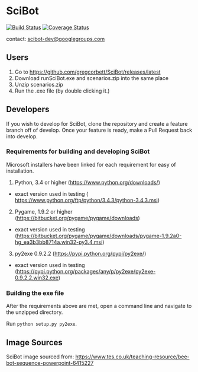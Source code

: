 # SciBot
[![Build Status](https://travis-ci.org/stfc/SciBot.svg?branch=develop)](https://travis-ci.org/stfc/SciBot)
[![Coverage Status](https://coveralls.io/repos/github/stfc/SciBot/badge.svg?branch=develop)](https://coveralls.io/github/stfc/SciBot?branch=develop)

contact: scibot-dev@googlegroups.com

## Users
1. Go to https://github.com/gregcorbett/SciBot/releases/latest
2. Download runSciBot.exe and scenarios.zip into the same place
3. Unzip scenarios.zip
3. Run the .exe file (by double clicking it.)

## Developers

If you wish to develop for SciBot, clone the repository and create a feature branch off of develop. Once your feature is ready, make a Pull Request back into develop.

### Requirements for building and developing SciBot

Microsoft installers have been linked for each requirement for easy of installation.

1. Python, 3.4 or higher (https://www.python.org/downloads/)
  * exact version used in testing ( https://www.python.org/ftp/python/3.4.3/python-3.4.3.msi)
2. Pygame, 1.9.2 or higher (https://bitbucket.org/pygame/pygame/downloads)
  * exact version used in testing (https://bitbucket.org/pygame/pygame/downloads/pygame-1.9.2a0-hg_ea3b3bb8714a.win32-py3.4.msi)
3. py2exe 0.9.2.2 (https://pypi.python.org/pypi/py2exe/)
  * exact version used in testing (https://pypi.python.org/packages/any/p/py2exe/py2exe-0.9.2.2.win32.exe)

### Building the exe file

After the requirements above are met, open a command line and navigate to the unzipped directory.

Run `python setup.py py2exe`.

## Image Sources
SciBot image sourced from: https://www.tes.co.uk/teaching-resource/bee-bot-sequence-powerpoint-6415227
